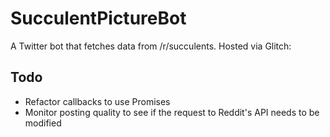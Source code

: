 # SucculentPictureBot
A Twitter bot that fetches data from /r/succulents.
Hosted via Glitch: 

## Todo
* Refactor callbacks to use Promises
* Monitor posting quality to see if the request to Reddit's API needs to be modified
